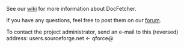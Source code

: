 See our [wiki](https://docfetcher.sourceforge.net/wiki/doku.php) for more information about DocFetcher.

If you have any questions, feel free to post them on our [forum](https://sourceforge.net/projects/docfetcher/forums/forum/702424).

To contact the project administrator, send an e-mail to this (reversed) address:
users.sourceforge.net <- qforce@
